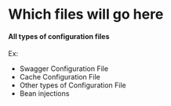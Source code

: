 # Which files will go here

#### All types of configuration files

Ex:
* Swagger Configuration File
* Cache Configuration File
* Other types of Configuration File
* Bean injections